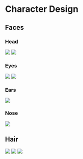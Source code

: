 # Character Design

## Faces

### Head
![](img/face_proportions.PNG)
![](img/head_side_view.PNG)

### Eyes
![](img/eyes_shape.PNG)
![](img/eyes.PNG)

### Ears
![](img/ears.PNG)

### Nose
![](img/nose.PNG)

## Hair
![](img/hair/hair1.jpg)
![](img/hair/hair2.jpg)
![](img/hair/hair3.jpg)
